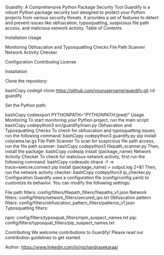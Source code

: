 Guardify: A Comprehensive Python Package Security Tool
Guardify is a robust Python package security tool designed to protect your Python projects from various security threats. It provides a set of features to detect and prevent issues like obfuscation, typosquatting, suspicious file path access, and malicious network activity.
Table of Contents

Installation
Usage

Monitoring
Obfuscation and Typosquatting Checks
File Path Scanner
Network Activity Checker


Configuration
Contributing
License

Installation

Clone the repository:

bashCopy codegit clone https://github.com/yourusername/guardify.git
cd guardify

Set the Python path:

bashCopy codeexport PYTHONPATH="${PYTHONPATH}:$(pwd)"
Usage
Monitoring
To start monitoring your Python project, run the main script:
bashCopy codepython3 src/guardify/main.py
Obfuscation and Typosquatting Checks
To check for obfuscation and typosquatting issues, run the following command:
bashCopy codepython3 guardify.py pip install colurama.tar.gz
File Path Scanner
To scan for suspicious file path access, run the file path scanner:
bashCopy codepython3 filepath_scanner.py
Then, install the package:
bashCopy codepip install {package_name}
Network Activity Checker
To check for malicious network activity, first run the following command:
bashCopy codesudo strace -f -e trace=execve,connect pip install {package_name} > output.log 2>&1
Then, run the network activity checker:
bashCopy codepython3 ip_checker.py
Configuration
Guardify uses a configuration file (config/config.yaml) to customize its behavior. You can modify the following settings:

File path filters: config/filters/filepath_filters/filepaths_v1.json
Network filters: config/filters/network_filters/secured_ips.txt
Obfuscation pattern filters: config/filters/obfuscation_pattern_filters/patterns_v1.json
Typosquatting filters:

npm: config/filters/typosquat_filters/npm_suspect_names.txt
pip: config/filters/typosquat_filters/pip_suspect_names.txt



Contributing
We welcome contributions to Guardify! Please read our contribution guidelines to get started.

Author:
https://www.linkedin.com/in/rgchandrasekaraa/
